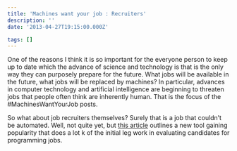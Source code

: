 ```yaml
---
title: 'Machines want your job : Recruiters'
description: ''
date: '2013-04-27T19:15:00.000Z'

tags: []
---
```


One of the reasons I think it is so important for the everyone person to keep up to date which the advance of science and technology is that is the only way they can purposely prepare for the future. What jobs will be available in the future, what jobs will be replaced by machines? In particular, advances in computer technology and artificial intelligence are beginning to threaten jobs that people often think are inherently human. That is the focus of the #MachinesWantYourJob posts.

So what about job recruiters themselves? Surely that is a job that couldn’t be automated. Well, not quite yet, but [this article](http://%20http://mobile.nytimes.com/2013/04/28/technology/how-big-data-is-playing-recruiter-for-specialized-workers.xml;jsessionid=AEBCBAC35FACDB63ED6BBB60B7D5DAF0?f=111) outlines a new tool gaining popularity that does a lot k of the initial leg work in evaluating candidates for programming jobs.
